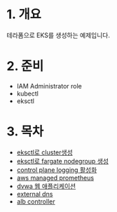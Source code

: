 # 1. 개요
테라폼으로 EKS를 생성하는 예제입니다.

# 2. 준비
* IAM Administrator role
* kubectl
* eksctl

# 3. 목차
* [eksctl로 cluster생성](./01_create_eks_cluster/)
* [eksctl로 fargate nodegroup 생성](./02_fargate_nodegroup/)
* [control plane logging 활성화](./03_eks_logging/)
* [aws managed prometheus](./aws_managed_prometheus/)
* [dvwa 웹 애플리케이션](./dvwa_webapp/)
* [external dns](./external_dns/)
* [alb controller](./alb_controller/)
